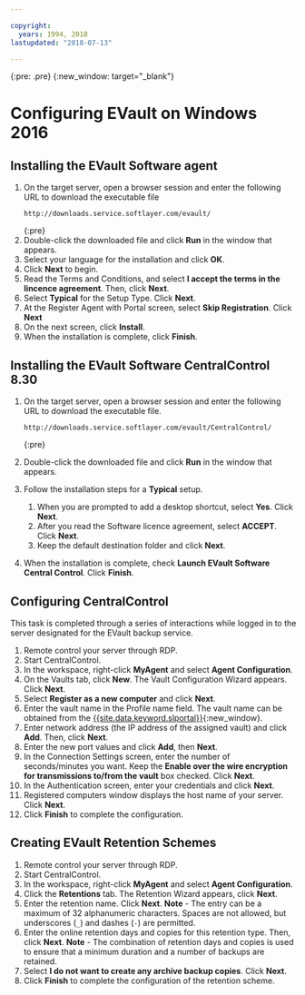 ```yaml
---

copyright:
  years: 1994, 2018
lastupdated: "2018-07-13"

---
```

{:pre: .pre}
{:new_window: target="_blank"}

# Configuring EVault on Windows 2016

## Installing the EVault Software agent

1. On the target server, open a browser session and enter the following URL to download the executable file
   ```
   http://downloads.service.softlayer.com/evault/
   ```
   {:pre}
2. Double-click the downloaded file and click **Run** in the window that appears.
3. Select your language for the installation and click **OK**.
4. Click **Next** to begin.
5. Read the Terms and Conditions, and select **I accept the terms in the lincence agreement**. Then, click **Next**.
6. Select **Typical** for the Setup Type. Click **Next**.
7. At the Register Agent with Portal screen, select **Skip Registration**. Click **Next**
8. On the next screen, click **Install**.
9. When the installation is complete, click **Finish**.

## Installing the EVault Software CentralControl 8.30

1. On the target server, open a browser session and enter the following URL to download the executable file.

   ```
   http://downloads.service.softlayer.com/evault/CentralControl/
   ```
   {:pre}

2. Double-click the downloaded file and click **Run** in the window that appears.
3. Follow the installation steps for a **Typical** setup.
   1. When you are prompted to add a desktop shortcut, select **Yes**. Click **Next**.
   2. After you read the Software licence agreement, select **ACCEPT**. Click **Next**.
   3. Keep the default destination folder and click **Next**.
4. When the installation is complete, check **Launch EVault Software Central Control**. Click **Finish**.


## Configuring CentralControl

This task is completed through a series of interactions while logged in to the server designated for the EVault backup service.

1. Remote control your server through RDP.
2. Start CentralControl.
3. In the workspace, right-click **MyAgent** and select **Agent Configuration**.
4. On the Vaults tab, click **New**. The Vault Configuration Wizard appears. Click **Next**.
5. Select **Register as a new computer** and click **Next**.
6. Enter the vault name in the Profile name field. The vault name can be obtained from the [{{site.data.keyword.slportal}}](https://control.softlayer.com/){:new_window}.
6. Enter network address (the IP address of the assigned vault) and click **Add**. Then, click **Next**.
7. Enter the new port values and click **Add**, then **Next**.
8. In the Connection Settings screen, enter the number of seconds/minutes you want. Keep the **Enable over the wire encryption for transmissions to/from the vault** box checked. Click **Next**.
9. In the Authentication screen, enter your credentials and click **Next**.
10. Registered computers window displays the host name of your server. Click **Next**.
11.	Click **Finish** to complete the configuration.


## Creating EVault Retention Schemes

1. Remote control your server through RDP.
2. Start CentralControl.
3. In the workspace, right-click **MyAgent** and select **Agent Configuration**.
4. Click the **Retentions** tab. The Retention Wizard appears, click **Next**.
5. Enter the retention name. Click **Next**.
   **Note** - The entry can be a maximum of 32 alphanumeric characters. Spaces are not allowed, but underscores (`_`) and dashes (`-`) are permitted.
6. Enter the online retention days and copies for this retention type. Then, click **Next**.
   **Note** - The combination of retention days and copies is used to ensure that a minimum duration and a number of backups are retained.
7. Select **I do not want to create any archive backup copies**. Click **Next**.
8. Click **Finish** to complete the configuration of the retention scheme.







